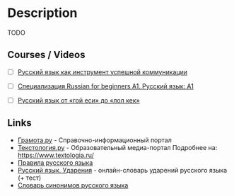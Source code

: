 # Description

TODO


## Courses / Videos

- [ ] [Русский язык как инструмент успешной коммуникации](https://www.coursera.org/learn/russian)
- [ ] [Специализация Russian for beginners А1. Русский язык: A1](https://www.coursera.org/specializations/russian-for-beginners-a1)
- [ ] [Русский язык от «гой еси» до «лол кек»](https://arzamas.academy/likbez/ruslang)


## Links

- [Грамота.ру](http://gramota.ru/) - Справочно-информационный портал
- [Teкcтoлoгия.py](https://www.textologia.ru/) - Oбpaзoвaтeльный мeдиa-пopтaл Пoдpoбнee нa: https://www.textologia.ru/
- [Правила русского языка](https://therules.ru/)
- [Русский язык. Ударения](https://где-ударение.рф) - онлайн-словарь ударений русского языка (+ тест)
- [Словарь синонимов русского языка](https://text.ru/synonym)
